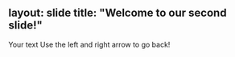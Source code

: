 layout: slide
title: "Welcome to our second slide!"
---
Your text
Use the left and right arrow to go back!
